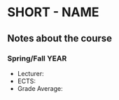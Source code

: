 # SHORT - NAME
## Notes about the course
### Spring/Fall YEAR
- Lecturer: 
- ECTS: 
- Grade Average: 